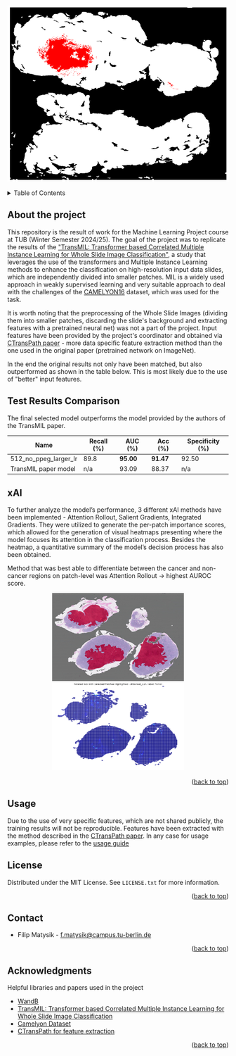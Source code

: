 <p align="center">
  <a href="https://github.com/othneildrew/Best-README-Template">
    <img src="./imgs/transmil_gif.gif" alt="Logo" width="600" height="400">
  </a>

<!-- TABLE OF CONTENTS -->
<details>
  <summary>Table of Contents</summary>
  <ol>
    <li>
      <a href="#about-the-project">About The Project</a>
      </ul>
    </li>
    <li><a href="#Test Results Comparison">Test Results Comparison</a></li>
    <li><a href="#xAI">xAI</a></li>
    <li><a href="#usage">Usage</a></li>
    <li><a href="#license">License</a></li>
    <li><a href="#contact">Contact</a></li>
    <li><a href="#acknowledgments">Acknowledgments</a></li>
  </ol>
</details>

<!-- GETTING STARTED -->
## About the project

This repository is the result of work for the Machine Learning Project course at TUB (Winter Semester 2024/25). The goal of the project was to replicate the results of the ["TransMIL: Transformer based Correlated Multiple Instance Learning for Whole Slide Image Classification"](https://arxiv.org/abs/2106.00908), a study that leverages the use of the transformers and Multiple Instance Learning methods to enhance the classification on high-resolution input data slides, which are independently divided into smaller patches. MIL is a widely used approach in weakly supervised learning and very suitable approach to deal with the challenges of the [CAMELYON16](https://camelyon16.grand-challenge.org/Data/) dataset, which was used for the task.

It is worth noting that the preprocessing of the Whole Slide Images (dividing them into smaller patches, discarding the slide's background and extracting features with a pretrained neural net) was not a part of the project. Input features have been provided by the project's coordinator and obtained via [CTransPath paper](https://www.semanticscholar.org/paper/Transformer-based-unsupervised-contrastive-learning-WangYang/439e78726a9c4a30216ebc43a82e44758a5a4619) - more data specific feature extraction method than the one used in the original paper (pretrained network on ImageNet).

In the end the original results not only have been matched, but also outperformed as shown in the table below. This is most likely due to the use of "better" input features.

## Test Results Comparison
The final selected model outperforms the model provided by the authors of the TransMIL paper.

| Name                     | Recall (%) | AUC (%)  | Acc (%)  | Specificity (%) |
|--------------------------|-----------|---------|---------|----------------|
| 512_no_ppeg_larger_lr   | 89.8  | **95.00** | **91.47** | 92.50          |
| TransMIL paper model    | n/a       | 93.09   | 88.37   | n/a            |

## xAI
To further analyze the model’s performance, 3 different xAI methods have been implemented - Attention Rollout, Salient Gradients, Integrated Gradients. They were utilized to generate the per-patch importance scores, which allowed for the generation of visual heatmaps presenting where the model focuses its attention in the classification process. Besides the heatmap, a quantitative summary of the model’s decision process has also been obtained.

Method that was best able to differentiate between the cancer and non-cancer regions on patch-level was Attention Rollout -> highest AUROC score.

<p align="center">
  <a href="https://github.com/othneildrew/Best-README-Template">
    <img src="./imgs/test_114_annot.jpg" alt="Annotated" width="300" height="200">
    <img src="./imgs/test_114_pred.png" alt="Prediction" width="300" height="200">
  </a>
</p>

<p align="right">(<a href="#readme-top">back to top</a>)</p>

<!-- USAGE EXAMPLES -->
## Usage
Due to the use of very specific features, which are not shared publicly, the training results will not be reproducible. Features have been extracted with the method described in the [CTransPath paper](https://www.semanticscholar.org/paper/Transformer-based-unsupervised-contrastive-learning-WangYang/439e78726a9c4a30216ebc43a82e44758a5a4619).
In any case for usage examples, please refer to the [usage guide](docs/usage.md)


<!-- LICENSE -->
## License
Distributed under the MIT License. See `LICENSE.txt` for more information.

<p align="right">(<a href="#readme-top">back to top</a>)</p>


<!-- CONTACT -->
## Contact
* Filip Matysik - f.matysik@campus.tu-berlin.de
<p align="right">(<a href="#readme-top">back to top</a>)</p>


<!-- ACKNOWLEDGMENTS -->
## Acknowledgments

Helpful libraries and papers used in the project

* [WandB](https://wandb.ai/site)
* [TransMIL: Transformer based Correlated Multiple Instance Learning for Whole Slide Image Classification](https://arxiv.org/abs/2106.00908)
* [Camelyon Dataset](https://camelyon16.grand-challenge.org/Data/)
* [CTransPath for feature extraction](https://www.semanticscholar.org/paper/Transformer-based-unsupervised-contrastive-learning-WangYang/439e78726a9c4a30216ebc43a82e44758a5a4619)

<p align="right">(<a href="#readme-top">back to top</a>)</p>
